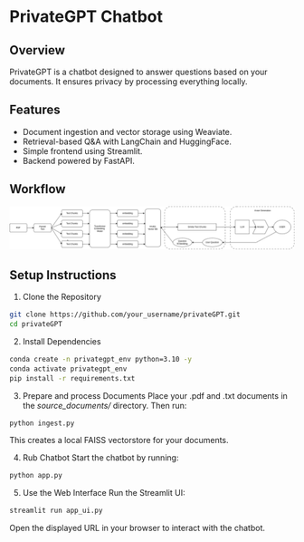 # PrivateGPT Chatbot

## Overview
PrivateGPT is a chatbot designed to answer questions based on your documents. It ensures privacy by processing everything locally.

## Features
- Document ingestion and vector storage using Weaviate.
- Retrieval-based Q&A with LangChain and HuggingFace.
- Simple frontend using Streamlit.
- Backend powered by FastAPI.

## Workflow
![ChatBot Workflow](https://github.com/gavit21/deepPRIVATE-GPT/blob/main/workflow_1.png)

## Setup Instructions

1. Clone the Repository
```bash
git clone https://github.com/your_username/privateGPT.git
cd privateGPT
```
2. Install Dependencies
```bash
conda create -n privategpt_env python=3.10 -y
conda activate privategpt_env
pip install -r requirements.txt
```
3. Prepare and process Documents 
Place your .pdf and .txt documents in the *source_documents/* directory. Then run:
```bash
python ingest.py
```
 This creates a local FAISS vectorstore for your documents.

4. Rub Chatbot
Start the chatbot by running:
```bash
python app.py
```
5. Use the Web Interface
Run the Streamlit UI:
```bash
streamlit run app_ui.py
```
Open the displayed URL in your browser to interact with the chatbot.